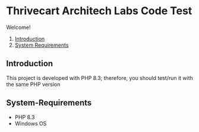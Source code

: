 # Thrivecart Architech Labs Code Test

Welcome!
1. [Introduction](#introduction)
1. [System Requirements](#system-requirements)

## Introduction

This project is developed with PHP 8.3; therefore, you should test/run it with the same PHP version

## System-Requirements

- PHP 8.3
- Windows OS